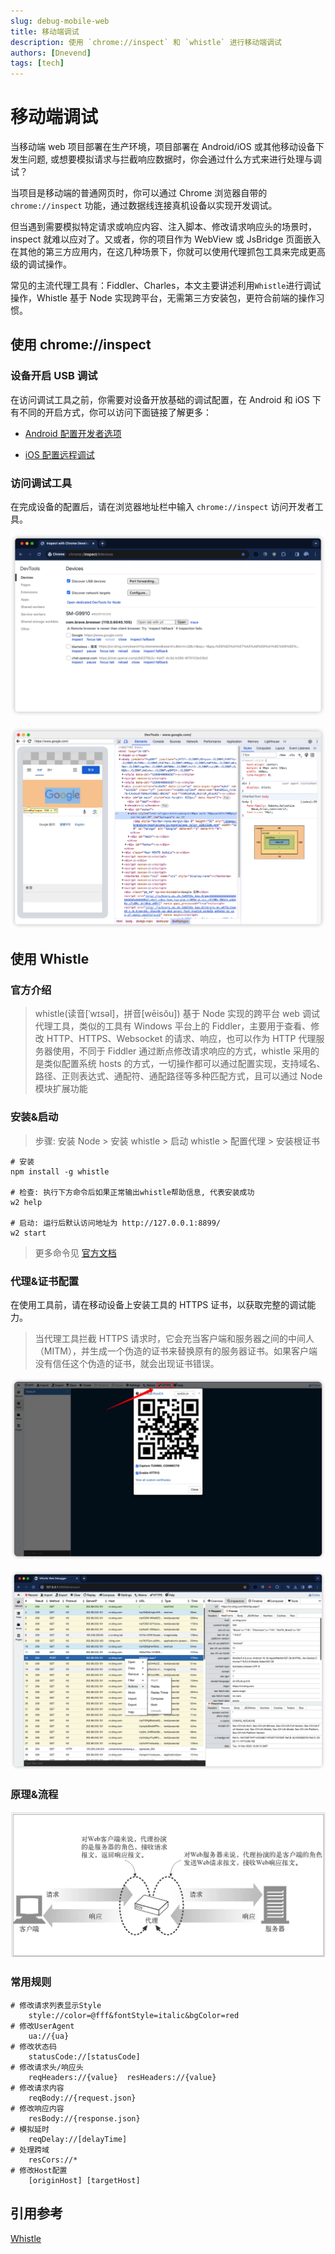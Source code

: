```yaml
---
slug: debug-mobile-web
title: 移动端调试
description: 使用 `chrome://inspect` 和 `whistle` 进行移动端调试
authors: [Dnevend]
tags: [tech]
---
```


# 移动端调试

当移动端 web 项目部署在生产环境，项目部署在 Android/iOS 或其他移动设备下发生问题, 或想要模拟请求与拦截响应数据时，你会通过什么方式来进行处理与调试？

当项目是移动端的普通网页时，你可以通过 Chrome 浏览器自带的 `chrome://inspect` 功能，通过数据线连接真机设备以实现开发调试。

但当遇到需要模拟特定请求或响应内容、注入脚本、修改请求响应头的场景时，inspect 就难以应对了。又或者，你的项目作为 WebView 或 JsBridge 页面嵌入在其他的第三方应用内，在这几种场景下，你就可以使用代理抓包工具来完成更高级的调试操作。

常见的主流代理工具有：Fiddler、Charles，本文主要讲述利用`Whistle`进行调试操作，Whistle 基于 Node 实现跨平台，无需第三方安装包，更符合前端的操作习惯。

## 使用 chrome://inspect

### 设备开启 USB 调试

在访问调试工具之前，你需要对设备开放基础的调试配置，在 Android 和 iOS 下有不同的开启方式，你可以访问下面链接了解更多：

- [Android 配置开发者选项](https://developer.android.com/studio/debug/dev-options?hl=zh-cn#Enable-debugging)

- [iOS 配置远程调试](https://dev.to/nimajafari/remote-debugging-using-google-chrome-on-ios-devices-with-macos-ca9)

### 访问调试工具

在完成设备的配置后，请在浏览器地址栏中输入 `chrome://inspect` 访问开发者工具。

![inspect page](./inspect.png)

![dev-tools](./dev-tools.png)

## 使用 Whistle

### 官方介绍

> whistle(读音[ˈwɪsəl]，拼音[wēisǒu]) 基于 Node 实现的跨平台 web 调试代理工具，类似的工具有 Windows 平台上的 Fiddler，主要用于查看、修改 HTTP、HTTPS、Websocket 的请求、响应，也可以作为 HTTP 代理服务器使用，不同于 Fiddler 通过断点修改请求响应的方式，whistle 采用的是类似配置系统 hosts 的方式，一切操作都可以通过配置实现，支持域名、路径、正则表达式、通配符、通配路径等多种匹配方式，且可以通过 Node 模块扩展功能

### 安装&启动

> 步骤: 安装 Node > 安装 whistle > 启动 whistle > 配置代理 > 安装根证书

```
# 安装
npm install -g whistle

# 检查: 执行下方命令后如果正常输出whistle帮助信息, 代表安装成功
w2 help

# 启动: 运行后默认访问地址为 http://127.0.0.1:8899/
w2 start
```

> 更多命令见 [官方文档](https://wproxy.org/whistle/options.html)

### 代理&证书配置

在使用工具前，请在移动设备上安装工具的 HTTPS 证书，以获取完整的调试能力。

> 当代理工具拦截 HTTPS 请求时，它会充当客户端和服务器之间的中间人（MITM），并生成一个伪造的证书来替换原有的服务器证书。如果客户端没有信任这个伪造的证书，就会出现证书错误。

![qrcode](./qrcode.png)

![network](./network.png)

### 原理&流程

![principle](./principle.png)

### 常用规则

```
# 修改请求列表显示Style
    style://color=@fff&fontStyle=italic&bgColor=red
# 修改UserAgent
	ua://{ua}
# 修改状态码
	statusCode://[statusCode]
# 修改请求头/响应头
	reqHeaders://{value}  resHeaders://{value}
# 修改请求内容
	reqBody://{request.json}
# 修改响应内容
	resBody://{response.json}
# 模拟延时
	reqDelay://[delayTime]
# 处理跨域
	resCors://*
# 修改Host配置
	[originHost] [targetHost]

```

## 引用参考

[Whistle](https://wproxy.org/whistle/)
